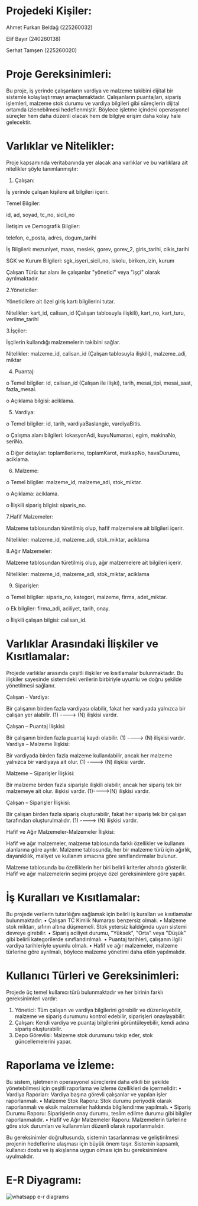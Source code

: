
# Projedeki Kişiler:

Ahmet Furkan Beldağ (225260032)

Elif Bayır   (240260138)

Serhat Tamşen (225260020)

# Proje Gereksinimleri:

Bu proje, iş yerinde çalışanların vardiya ve malzeme takibini dijital bir sistemle kolaylaştırmayı amaçlamaktadır. Çalışanların puantajları, sipariş işlemleri, malzeme stok durumu ve vardiya bilgileri gibi süreçlerin dijital ortamda izlenebilmesi hedeflenmiştir. Böylece işletme içindeki operasyonel süreçler hem daha düzenli olacak hem de bilgiye erişim daha kolay hale gelecektir.

# Varlıklar ve Nitelikler:
 Proje kapsamında veritabanında yer alacak ana varlıklar ve bu varlıklara ait nitelikler şöyle tanımlanmıştır:

1.	Çalışan:
   
İş yerinde çalışan kişilere ait bilgileri içerir.

Temel Bilgiler: 

id, ad, soyad, tc_no, sicil_no

İletişim ve Demografik Bilgiler:

telefon, e_posta, adres, dogum_tarihi

İş Bilgileri: mezuniyet, maas, meslek, gorev, gorev_2, giris_tarihi, cikis_tarihi

SGK ve Kurum Bilgileri: sgk_isyeri_sicil_no, iskolu, biriken_izin, kurum

Çalışan Türü: tur alanı ile çalışanlar "yönetici" veya "işçi" olarak ayrılmaktadır.

2.Yöneticiler:

Yöneticilere ait özel giriş kartı bilgilerini tutar.

Nitelikler: kart_id, calisan_id (Çalışan tablosuyla ilişkili), kart_no, kart_turu, verilme_tarihi


3.İşçiler:

İşçilerin kullandığı malzemelerin takibini sağlar.

Nitelikler: malzeme_id, calisan_id (Çalışan tablosuyla ilişkili), malzeme_adi, miktar


4.	Puantaj:
   
o	Temel bilgiler: id, calisan_id (Çalışan ile ilişki), tarih, mesai_tipi, mesai_saat, fazla_mesai.

o	Açıklama bilgisi: aciklama.

5.	Vardiya:
   
o	Temel bilgiler: id, tarih, vardiyaBaslangic, vardiyaBitis.

o	Çalışma alanı bilgileri: lokasyonAdi, kuyuNumarasi, egim, makinaNo, seriNo.

o	Diğer detaylar: toplamIlerleme, toplamKarot, matkapNo, havaDurumu, aciklama.

6.	Malzeme:
   
o	Temel bilgiler: malzeme_id, malzeme_adi, stok_miktar.

o	Açıklama: aciklama.

o	İlişkili sipariş bilgisi: siparis_no.

7.Hafif Malzemeler:

Malzeme tablosundan türetilmiş olup, hafif malzemelere ait bilgileri içerir.

Nitelikler: malzeme_id, malzeme_adi, stok_miktar, aciklama

8.Ağır Malzemeler:

Malzeme tablosundan türetilmiş olup, ağır malzemelere ait bilgileri içerir.

Nitelikler: malzeme_id, malzeme_adi, stok_miktar, aciklama

9.	Siparişler:

o	Temel bilgiler: siparis_no, kategori, malzeme, firma, adet_miktar.

o	Ek bilgiler: firma_adi, aciliyet, tarih, onay.

o	İlişkili çalışan bilgisi: calisan_id.

# Varlıklar Arasındaki İlişkiler ve Kısıtlamalar:

Projede varlıklar arasında çeşitli ilişkiler ve kısıtlamalar bulunmaktadır. Bu ilişkiler sayesinde sistemdeki verilerin birbiriyle uyumlu ve doğru şekilde yönetilmesi sağlanır.

Çalışan - Vardiya:

Bir çalışanın birden fazla vardiyası olabilir, fakat her vardiyada yalnızca bir çalışan yer alabilir. (1) ----> (N) ilişkisi vardır.

Çalışan – Puantaj İlişkisi:

 Bir çalışanın birden fazla puantaj kaydı olabilir. (1) ----> (N) ilişkisi vardır.
Vardiya – Malzeme İlişkisi:

 Bir vardiyada birden fazla malzeme kullanılabilir, ancak her malzeme yalnızca bir vardiyaya ait olur. (1) ----> (N) ilişkisi vardır.
 
Malzeme – Siparişler İlişkisi:

Bir malzeme birden fazla siparişle ilişkili olabilir, ancak her sipariş tek bir malzemeye ait olur. ilişkisi vardır. (1)---->(N) ilişkisi vardır.

Çalışan – Siparişler İlişkisi:

Bir çalışan birden fazla sipariş oluşturabilir, fakat her sipariş tek bir çalışan tarafından oluşturulmalıdır. (1) ----> (N) ilişkisi vardır.

Hafif ve Ağır Malzemeler-Malzemeler İlişkisi:

Hafif ve ağır malzemeler, malzeme tablosunda farklı özellikler ve kullanım alanlarına göre ayrılır. Malzeme tablosunda, her bir malzeme türü için ağırlık, dayanıklılık, maliyet ve kullanım amacına göre sınıflandırmalar bulunur. 

Malzeme tablosunda bu özelliklerin her biri belirli kriterler altında gösterilir. Hafif ve ağır malzemelerin seçimi projeye özel gereksinimlere göre yapılır.

# İş Kuralları ve Kısıtlamalar:

Bu projede verilerin tutarlılığını sağlamak için belirli iş kuralları ve kısıtlamalar bulunmaktadır:
•	Çalışan TC Kimlik Numarası benzersiz olmalı.
•	Malzeme stok miktarı, sıfırın altına düşmemeli. Stok yetersiz kaldığında uyarı sistemi devreye girebilir.
•	Sipariş aciliyet durumu, "Yüksek", "Orta" veya "Düşük" gibi belirli kategorilerde sınıflandırılmalı.
•	Puantaj tarihleri, çalışanın ilgili vardiya tarihleriyle uyumlu olmalı.
• Hafif ve ağır malzemeler, malzeme türlerine göre ayrılmalı, böylece malzeme yönetimi daha etkin yapılmalıdır.

# Kullanıcı Türleri ve Gereksinimleri:

Projede üç temel kullanıcı türü bulunmaktadır ve her birinin farklı gereksinimleri vardır:
1.	Yönetici: Tüm çalışan ve vardiya bilgilerini görebilir ve düzenleyebilir, malzeme ve sipariş durumunu kontrol edebilir, siparişleri onaylayabilir.
2.	Çalışan: Kendi vardiya ve puantaj bilgilerini görüntüleyebilir, kendi adına sipariş oluşturabilir.
3.	Depo Görevlisi: Malzeme stok durumunu takip eder, stok güncellemelerini yapar.

# Raporlama ve İzleme:

Bu sistem, işletmenin operasyonel süreçlerini daha etkili bir şekilde yönetebilmesi için çeşitli raporlama ve izleme özellikleri de içermelidir:
•	Vardiya Raporları: Vardiya başına görevli çalışanlar ve yapılan işler raporlanmalı.
•	Malzeme Stok Raporu: Stok durumu periyodik olarak raporlanmalı ve eksik malzemeler hakkında bilgilendirme yapılmalı.
• Sipariş Durumu Raporu: Siparişlerin onay durumu, teslim edilme durumu gibi bilgiler raporlanmalıdır.
• Hafif ve Ağır Malzemeler Raporu: Malzemelerin türlerine göre stok durumları ve kullanımları düzenli olarak raporlanmalıdır.

Bu gereksinimler doğrultusunda, sistemin tasarlanması ve geliştirilmesi projenin hedeflerine ulaşması için büyük önem taşır. Sistemin kapsamlı, kullanıcı dostu ve iş akışlarına uygun olması için bu gereksinimlere uyulmalıdır.

# E-R Diyagramı:

![whatsapp e-r diagrams](https://github.com/user-attachments/assets/c7882139-bbf2-47e8-8ad8-f1beafb0d413)


